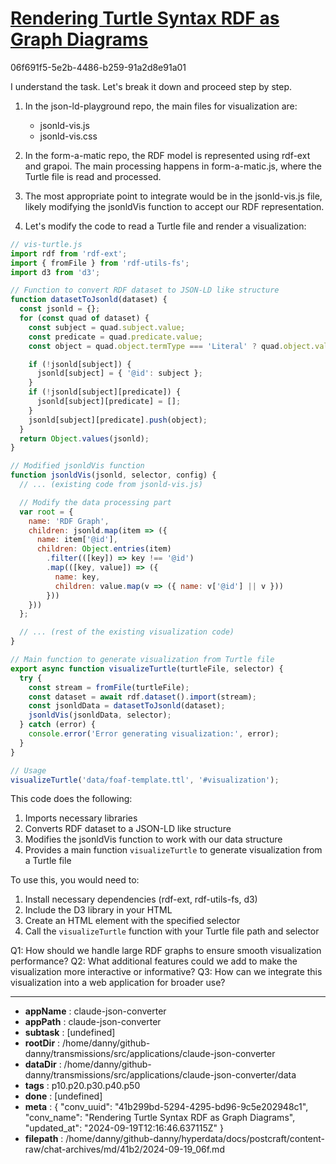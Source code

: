 # [Rendering Turtle Syntax RDF as Graph Diagrams](https://claude.ai/chat/41b299bd-5294-4295-bd96-9c5e202948c1)

06f691f5-5e2b-4486-b259-91a2d8e91a01

 I understand the task. Let's break it down and proceed step by step.

1. In the json-ld-playground repo, the main files for visualization are:
   - jsonld-vis.js
   - jsonld-vis.css

2. In the form-a-matic repo, the RDF model is represented using rdf-ext and grapoi. The main processing happens in form-a-matic.js, where the Turtle file is read and processed.

3. The most appropriate point to integrate would be in the jsonld-vis.js file, likely modifying the jsonldVis function to accept our RDF representation.

4. Let's modify the code to read a Turtle file and render a visualization:

```javascript
// vis-turtle.js
import rdf from 'rdf-ext';
import { fromFile } from 'rdf-utils-fs';
import d3 from 'd3';

// Function to convert RDF dataset to JSON-LD like structure
function datasetToJsonld(dataset) {
  const jsonld = {};
  for (const quad of dataset) {
    const subject = quad.subject.value;
    const predicate = quad.predicate.value;
    const object = quad.object.termType === 'Literal' ? quad.object.value : { '@id': quad.object.value };

    if (!jsonld[subject]) {
      jsonld[subject] = { '@id': subject };
    }
    if (!jsonld[subject][predicate]) {
      jsonld[subject][predicate] = [];
    }
    jsonld[subject][predicate].push(object);
  }
  return Object.values(jsonld);
}

// Modified jsonldVis function
function jsonldVis(jsonld, selector, config) {
  // ... (existing code from jsonld-vis.js)

  // Modify the data processing part
  var root = {
    name: 'RDF Graph',
    children: jsonld.map(item => ({
      name: item['@id'],
      children: Object.entries(item)
        .filter(([key]) => key !== '@id')
        .map(([key, value]) => ({
          name: key,
          children: value.map(v => ({ name: v['@id'] || v }))
        }))
    }))
  };

  // ... (rest of the existing visualization code)
}

// Main function to generate visualization from Turtle file
export async function visualizeTurtle(turtleFile, selector) {
  try {
    const stream = fromFile(turtleFile);
    const dataset = await rdf.dataset().import(stream);
    const jsonldData = datasetToJsonld(dataset);
    jsonldVis(jsonldData, selector);
  } catch (error) {
    console.error('Error generating visualization:', error);
  }
}

// Usage
visualizeTurtle('data/foaf-template.ttl', '#visualization');
```

This code does the following:
1. Imports necessary libraries
2. Converts RDF dataset to a JSON-LD like structure
3. Modifies the jsonldVis function to work with our data structure
4. Provides a main function `visualizeTurtle` to generate visualization from a Turtle file

To use this, you would need to:
1. Install necessary dependencies (rdf-ext, rdf-utils-fs, d3)
2. Include the D3 library in your HTML
3. Create an HTML element with the specified selector
4. Call the `visualizeTurtle` function with your Turtle file path and selector

Q1: How should we handle large RDF graphs to ensure smooth visualization performance?
Q2: What additional features could we add to make the visualization more interactive or informative?
Q3: How can we integrate this visualization into a web application for broader use?

---

* **appName** : claude-json-converter
* **appPath** : claude-json-converter
* **subtask** : [undefined]
* **rootDir** : /home/danny/github-danny/transmissions/src/applications/claude-json-converter
* **dataDir** : /home/danny/github-danny/transmissions/src/applications/claude-json-converter/data
* **tags** : p10.p20.p30.p40.p50
* **done** : [undefined]
* **meta** : {
  "conv_uuid": "41b299bd-5294-4295-bd96-9c5e202948c1",
  "conv_name": "Rendering Turtle Syntax RDF as Graph Diagrams",
  "updated_at": "2024-09-19T12:16:46.637115Z"
}
* **filepath** : /home/danny/github-danny/hyperdata/docs/postcraft/content-raw/chat-archives/md/41b2/2024-09-19_06f.md